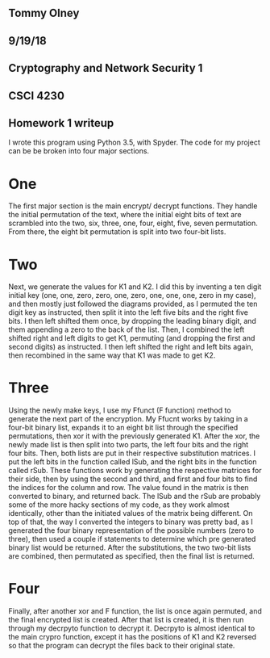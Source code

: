 ## Tommy Olney
## 9/19/18
## Cryptography and Network Security 1
## CSCI 4230
## Homework 1 writeup

I wrote this program using Python 3.5, with Spyder. The code for my project can be be broken into four major sections.
	
# One	
The first major section is the main encrypt/ decrypt functions. They handle the initial permutation of the text, where the initial eight bits of text are scrambled into the  two, six, three, one, four, eight, five, seven permutation. From there, the eight bit permutation is split into two four-bit lists.
	
# Two  
Next, we generate the values for K1 and K2. I did this by inventing a ten digit initial key (one, one, zero, zero, one, zero, one, one, one, zero in my case), and then mostly just followed the diagrams provided, as I permuted the ten digit key as instructed, then split it into the left five bits and the right five bits. I then left shifted them once, by dropping the leading binary digit, and them appending a zero to the back of the list. Then, I combined the left shifted right and left digits to get K1, permuting (and dropping the first and second digits) as instructed. I then left shifted the right and left bits again, then recombined in the same way that K1 was made to get K2.
	
# Three  
Using the newly make keys, I use my Ffunct (F function) method to generate the next part of the encryption. My Ffucnt works by taking in a four-bit binary list, expands it to an eight bit list through the specified permutations, then xor it with the previously generated K1. After the xor, the newly made list is then split into two parts, the left four bits and the right four bits. Then, both lists are put in their respective substitution matrices. I put the left bits in the function called lSub, and the right bits in the function called rSub. These functions work by generating the respective matrices for their side, then by using the second and third, and first and four bits to find the indices for the column and row. The value found in the matrix is then converted to binary, and returned back. The lSub and the rSub are probably some of the more hacky sections of my code, as they work almost identically, other than the initiated values of the matrix being different. On top of that, the way I converted the integers to binary was pretty bad, as I generated the four binary representation of the possible numbers (zero to three), then used a couple if statements to determine which pre generated binary list would be returned. After the substitutions, the two two-bit lists are combined, then permutated as specified, then the final list is returned. 
  
# Four  
Finally, after another xor and F function, the list is once again permuted, and the final encrypted list is created. After that list is created, it is then run through my decrpyto function to decrypt it. Decrpyto is almost identical to the main crypro function, except it has the positions of K1 and K2 reversed so that the program can decrypt the files back to their original state.
